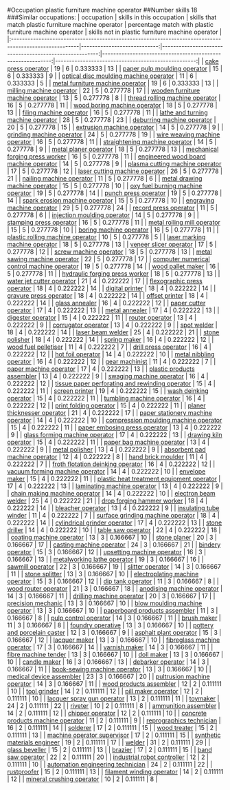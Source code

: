 #Occupation plastic furniture machine operator
##Number skills 18
###Similar occupations:
| occupation                                                                                            |   skills in this occupation |   skills that match plastic furniture machine operator |   percentage match with plastic furniture machine operator |   skills not in plastic furniture machine operator |
|:------------------------------------------------------------------------------------------------------|----------------------------:|-------------------------------------------------------:|-----------------------------------------------------------:|---------------------------------------------------:|
| [cake press operator](cake_press_operator.md)                                                         |                          19 |                                                      6 |                                                   0.333333 |                                                 13 |
| [paper pulp moulding operator](paper_pulp_moulding_operator.md)                                       |                          15 |                                                      6 |                                                   0.333333 |                                                  9 |
| [optical disc moulding machine operator](optical_disc_moulding_machine_operator.md)                   |                          11 |                                                      6 |                                                   0.333333 |                                                  5 |
| [metal furniture machine operator](metal_furniture_machine_operator.md)                               |                          19 |                                                      6 |                                                   0.333333 |                                                 13 |
| [milling machine operator](milling_machine_operator.md)                                               |                          22 |                                                      5 |                                                   0.277778 |                                                 17 |
| [wooden furniture machine operator](wooden_furniture_machine_operator.md)                             |                          13 |                                                      5 |                                                   0.277778 |                                                  8 |
| [thread rolling machine operator](thread_rolling_machine_operator.md)                                 |                          16 |                                                      5 |                                                   0.277778 |                                                 11 |
| [wood boring machine operator](wood_boring_machine_operator.md)                                       |                          18 |                                                      5 |                                                   0.277778 |                                                 13 |
| [filing machine operator](filing_machine_operator.md)                                                 |                          16 |                                                      5 |                                                   0.277778 |                                                 11 |
| [lathe and turning machine operator](lathe_and_turning_machine_operator.md)                           |                          28 |                                                      5 |                                                   0.277778 |                                                 23 |
| [deburring machine operator](deburring_machine_operator.md)                                           |                          20 |                                                      5 |                                                   0.277778 |                                                 15 |
| [extrusion machine operator](extrusion_machine_operator.md)                                           |                          14 |                                                      5 |                                                   0.277778 |                                                  9 |
| [grinding machine operator](grinding_machine_operator.md)                                             |                          24 |                                                      5 |                                                   0.277778 |                                                 19 |
| [wire weaving machine operator](wire_weaving_machine_operator.md)                                     |                          16 |                                                      5 |                                                   0.277778 |                                                 11 |
| [straightening machine operator](straightening_machine_operator.md)                                   |                          14 |                                                      5 |                                                   0.277778 |                                                  9 |
| [metal planer operator](metal_planer_operator.md)                                                     |                          18 |                                                      5 |                                                   0.277778 |                                                 13 |
| [mechanical forging press worker](mechanical_forging_press_worker.md)                                 |                          16 |                                                      5 |                                                   0.277778 |                                                 11 |
| [engineered wood board machine operator](engineered_wood_board_machine_operator.md)                   |                          14 |                                                      5 |                                                   0.277778 |                                                  9 |
| [plasma cutting machine operator](plasma_cutting_machine_operator.md)                                 |                          17 |                                                      5 |                                                   0.277778 |                                                 12 |
| [laser cutting machine operator](laser_cutting_machine_operator.md)                                   |                          26 |                                                      5 |                                                   0.277778 |                                                 21 |
| [nailing machine operator](nailing_machine_operator.md)                                               |                          11 |                                                      5 |                                                   0.277778 |                                                  6 |
| [metal drawing machine operator](metal_drawing_machine_operator.md)                                   |                          15 |                                                      5 |                                                   0.277778 |                                                 10 |
| [oxy fuel burning machine operator](oxy_fuel_burning_machine_operator.md)                             |                          19 |                                                      5 |                                                   0.277778 |                                                 14 |
| [punch press operator](punch_press_operator.md)                                                       |                          19 |                                                      5 |                                                   0.277778 |                                                 14 |
| [spark erosion machine operator](spark_erosion_machine_operator.md)                                   |                          15 |                                                      5 |                                                   0.277778 |                                                 10 |
| [engraving machine operator](engraving_machine_operator.md)                                           |                          29 |                                                      5 |                                                   0.277778 |                                                 24 |
| [record press operator](record_press_operator.md)                                                     |                          11 |                                                      5 |                                                   0.277778 |                                                  6 |
| [injection moulding operator](injection_moulding_operator.md)                                         |                          14 |                                                      5 |                                                   0.277778 |                                                  9 |
| [stamping press operator](stamping_press_operator.md)                                                 |                          16 |                                                      5 |                                                   0.277778 |                                                 11 |
| [metal rolling mill operator](metal_rolling_mill_operator.md)                                         |                          15 |                                                      5 |                                                   0.277778 |                                                 10 |
| [boring machine operator](boring_machine_operator.md)                                                 |                          16 |                                                      5 |                                                   0.277778 |                                                 11 |
| [plastic rolling machine operator](plastic_rolling_machine_operator.md)                               |                          10 |                                                      5 |                                                   0.277778 |                                                  5 |
| [laser marking machine operator](laser_marking_machine_operator.md)                                   |                          18 |                                                      5 |                                                   0.277778 |                                                 13 |
| [veneer slicer operator](veneer_slicer_operator.md)                                                   |                          17 |                                                      5 |                                                   0.277778 |                                                 12 |
| [screw machine operator](screw_machine_operator.md)                                                   |                          18 |                                                      5 |                                                   0.277778 |                                                 13 |
| [metal sawing machine operator](metal_sawing_machine_operator.md)                                     |                          22 |                                                      5 |                                                   0.277778 |                                                 17 |
| [computer numerical control machine operator](computer_numerical_control_machine_operator.md)         |                          19 |                                                      5 |                                                   0.277778 |                                                 14 |
| [wood pallet maker](wood_pallet_maker.md)                                                             |                          16 |                                                      5 |                                                   0.277778 |                                                 11 |
| [hydraulic forging press worker](hydraulic_forging_press_worker.md)                                   |                          18 |                                                      5 |                                                   0.277778 |                                                 13 |
| [water jet cutter operator](water_jet_cutter_operator.md)                                             |                          21 |                                                      4 |                                                   0.222222 |                                                 17 |
| [flexographic press operator](flexographic_press_operator.md)                                         |                          18 |                                                      4 |                                                   0.222222 |                                                 14 |
| [digital printer](digital_printer.md)                                                                 |                          18 |                                                      4 |                                                   0.222222 |                                                 14 |
| [gravure press operator](gravure_press_operator.md)                                                   |                          18 |                                                      4 |                                                   0.222222 |                                                 14 |
| [offset printer](offset_printer.md)                                                                   |                          18 |                                                      4 |                                                   0.222222 |                                                 14 |
| [glass annealer](glass_annealer.md)                                                                   |                          16 |                                                      4 |                                                   0.222222 |                                                 12 |
| [paper cutter operator](paper_cutter_operator.md)                                                     |                          17 |                                                      4 |                                                   0.222222 |                                                 13 |
| [metal annealer](metal_annealer.md)                                                                   |                          17 |                                                      4 |                                                   0.222222 |                                                 13 |
| [digester operator](digester_operator.md)                                                             |                          15 |                                                      4 |                                                   0.222222 |                                                 11 |
| [router operator](router_operator.md)                                                                 |                          13 |                                                      4 |                                                   0.222222 |                                                  9 |
| [corrugator operator](corrugator_operator.md)                                                         |                          13 |                                                      4 |                                                   0.222222 |                                                  9 |
| [spot welder](spot_welder.md)                                                                         |                          18 |                                                      4 |                                                   0.222222 |                                                 14 |
| [laser beam welder](laser_beam_welder.md)                                                             |                          25 |                                                      4 |                                                   0.222222 |                                                 21 |
| [stone polisher](stone_polisher.md)                                                                   |                          18 |                                                      4 |                                                   0.222222 |                                                 14 |
| [spring maker](spring_maker.md)                                                                       |                          16 |                                                      4 |                                                   0.222222 |                                                 12 |
| [wood fuel pelletiser](wood_fuel_pelletiser.md)                                                       |                          11 |                                                      4 |                                                   0.222222 |                                                  7 |
| [drill press operator](drill_press_operator.md)                                                       |                          16 |                                                      4 |                                                   0.222222 |                                                 12 |
| [hot foil operator](hot_foil_operator.md)                                                             |                          14 |                                                      4 |                                                   0.222222 |                                                 10 |
| [metal nibbling operator](metal_nibbling_operator.md)                                                 |                          16 |                                                      4 |                                                   0.222222 |                                                 12 |
| [gear machinist](gear_machinist.md)                                                                   |                          11 |                                                      4 |                                                   0.222222 |                                                  7 |
| [paper machine operator](paper_machine_operator.md)                                                   |                          17 |                                                      4 |                                                   0.222222 |                                                 13 |
| [plastic products assembler](plastic_products_assembler.md)                                           |                          13 |                                                      4 |                                                   0.222222 |                                                  9 |
| [swaging machine operator](swaging_machine_operator.md)                                               |                          16 |                                                      4 |                                                   0.222222 |                                                 12 |
| [tissue paper perforating and rewinding operator](tissue_paper_perforating_and_rewinding_operator.md) |                          15 |                                                      4 |                                                   0.222222 |                                                 11 |
| [screen printer](screen_printer.md)                                                                   |                          19 |                                                      4 |                                                   0.222222 |                                                 15 |
| [wash deinking operator](wash_deinking_operator.md)                                                   |                          15 |                                                      4 |                                                   0.222222 |                                                 11 |
| [tumbling machine operator](tumbling_machine_operator.md)                                             |                          16 |                                                      4 |                                                   0.222222 |                                                 12 |
| [print folding operator](print_folding_operator.md)                                                   |                          15 |                                                      4 |                                                   0.222222 |                                                 11 |
| [planer thicknesser operator](planer_thicknesser_operator.md)                                         |                          21 |                                                      4 |                                                   0.222222 |                                                 17 |
| [paper stationery machine operator](paper_stationery_machine_operator.md)                             |                          14 |                                                      4 |                                                   0.222222 |                                                 10 |
| [compression moulding machine operator](compression_moulding_machine_operator.md)                     |                          15 |                                                      4 |                                                   0.222222 |                                                 11 |
| [paper embosing press operator](paper_embosing_press_operator.md)                                     |                          13 |                                                      4 |                                                   0.222222 |                                                  9 |
| [glass forming machine operator](glass_forming_machine_operator.md)                                   |                          17 |                                                      4 |                                                   0.222222 |                                                 13 |
| [drawing kiln operator](drawing_kiln_operator.md)                                                     |                          15 |                                                      4 |                                                   0.222222 |                                                 11 |
| [paper bag machine operator](paper_bag_machine_operator.md)                                           |                          13 |                                                      4 |                                                   0.222222 |                                                  9 |
| [metal polisher](metal_polisher.md)                                                                   |                          13 |                                                      4 |                                                   0.222222 |                                                  9 |
| [absorbent pad machine operator](absorbent_pad_machine_operator.md)                                   |                          12 |                                                      4 |                                                   0.222222 |                                                  8 |
| [hand brick moulder](hand_brick_moulder.md)                                                           |                          11 |                                                      4 |                                                   0.222222 |                                                  7 |
| [froth flotation deinking operator](froth_flotation_deinking_operator.md)                             |                          16 |                                                      4 |                                                   0.222222 |                                                 12 |
| [vacuum forming machine operator](vacuum_forming_machine_operator.md)                                 |                          14 |                                                      4 |                                                   0.222222 |                                                 10 |
| [envelope maker](envelope_maker.md)                                                                   |                          15 |                                                      4 |                                                   0.222222 |                                                 11 |
| [plastic heat treatment equipment operator](plastic_heat_treatment_equipment_operator.md)             |                          17 |                                                      4 |                                                   0.222222 |                                                 13 |
| [laminating machine operator](laminating_machine_operator.md)                                         |                          13 |                                                      4 |                                                   0.222222 |                                                  9 |
| [chain making machine operator](chain_making_machine_operator.md)                                     |                          14 |                                                      4 |                                                   0.222222 |                                                 10 |
| [electron beam welder](electron_beam_welder.md)                                                       |                          25 |                                                      4 |                                                   0.222222 |                                                 21 |
| [drop forging hammer worker](drop_forging_hammer_worker.md)                                           |                          18 |                                                      4 |                                                   0.222222 |                                                 14 |
| [bleacher operator](bleacher_operator.md)                                                             |                          13 |                                                      4 |                                                   0.222222 |                                                  9 |
| [insulating tube winder](insulating_tube_winder.md)                                                   |                          11 |                                                      4 |                                                   0.222222 |                                                  7 |
| [surface grinding machine operator](surface_grinding_machine_operator.md)                             |                          18 |                                                      4 |                                                   0.222222 |                                                 14 |
| [cylindrical grinder operator](cylindrical_grinder_operator.md)                                       |                          17 |                                                      4 |                                                   0.222222 |                                                 13 |
| [stone driller](stone_driller.md)                                                                     |                          14 |                                                      4 |                                                   0.222222 |                                                 10 |
| [table saw operator](table_saw_operator.md)                                                           |                          22 |                                                      4 |                                                   0.222222 |                                                 18 |
| [coating machine operator](coating_machine_operator.md)                                               |                          13 |                                                      3 |                                                   0.166667 |                                                 10 |
| [stone planer](stone_planer.md)                                                                       |                          20 |                                                      3 |                                                   0.166667 |                                                 17 |
| [casting machine operator](casting_machine_operator.md)                                               |                          24 |                                                      3 |                                                   0.166667 |                                                 21 |
| [bindery operator](bindery_operator.md)                                                               |                          15 |                                                      3 |                                                   0.166667 |                                                 12 |
| [upsetting machine operator](upsetting_machine_operator.md)                                           |                          16 |                                                      3 |                                                   0.166667 |                                                 13 |
| [metalworking lathe operator](metalworking_lathe_operator.md)                                         |                          19 |                                                      3 |                                                   0.166667 |                                                 16 |
| [sawmill operator](sawmill_operator.md)                                                               |                          22 |                                                      3 |                                                   0.166667 |                                                 19 |
| [slitter operator](slitter_operator.md)                                                               |                          14 |                                                      3 |                                                   0.166667 |                                                 11 |
| [stone splitter](stone_splitter.md)                                                                   |                          13 |                                                      3 |                                                   0.166667 |                                                 10 |
| [electroplating machine operator](electroplating_machine_operator.md)                                 |                          15 |                                                      3 |                                                   0.166667 |                                                 12 |
| [dip tank operator](dip_tank_operator.md)                                                             |                          11 |                                                      3 |                                                   0.166667 |                                                  8 |
| [wood router operator](wood_router_operator.md)                                                       |                          21 |                                                      3 |                                                   0.166667 |                                                 18 |
| [anodising machine operator](anodising_machine_operator.md)                                           |                          14 |                                                      3 |                                                   0.166667 |                                                 11 |
| [drilling machine operator](drilling_machine_operator.md)                                             |                          20 |                                                      3 |                                                   0.166667 |                                                 17 |
| [precision mechanic](precision_mechanic.md)                                                           |                          13 |                                                      3 |                                                   0.166667 |                                                 10 |
| [blow moulding machine operator](blow_moulding_machine_operator.md)                                   |                          13 |                                                      3 |                                                   0.166667 |                                                 10 |
| [paperboard products assembler](paperboard_products_assembler.md)                                     |                          11 |                                                      3 |                                                   0.166667 |                                                  8 |
| [pulp control operator](pulp_control_operator.md)                                                     |                          14 |                                                      3 |                                                   0.166667 |                                                 11 |
| [brush maker](brush_maker.md)                                                                         |                          11 |                                                      3 |                                                   0.166667 |                                                  8 |
| [foundry operative](foundry_operative.md)                                                             |                          13 |                                                      3 |                                                   0.166667 |                                                 10 |
| [pottery and porcelain caster](pottery_and_porcelain_caster.md)                                       |                          12 |                                                      3 |                                                   0.166667 |                                                  9 |
| [asphalt plant operator](asphalt_plant_operator.md)                                                   |                          15 |                                                      3 |                                                   0.166667 |                                                 12 |
| [lacquer maker](lacquer_maker.md)                                                                     |                          13 |                                                      3 |                                                   0.166667 |                                                 10 |
| [fibreglass machine operator](fibreglass_machine_operator.md)                                         |                          17 |                                                      3 |                                                   0.166667 |                                                 14 |
| [varnish maker](varnish_maker.md)                                                                     |                          14 |                                                      3 |                                                   0.166667 |                                                 11 |
| [fibre machine tender](fibre_machine_tender.md)                                                       |                          13 |                                                      3 |                                                   0.166667 |                                                 10 |
| [doll maker](doll_maker.md)                                                                           |                          13 |                                                      3 |                                                   0.166667 |                                                 10 |
| [candle maker](candle_maker.md)                                                                       |                          16 |                                                      3 |                                                   0.166667 |                                                 13 |
| [debarker operator](debarker_operator.md)                                                             |                          14 |                                                      3 |                                                   0.166667 |                                                 11 |
| [book-sewing machine operator](book-sewing_machine_operator.md)                                       |                          13 |                                                      3 |                                                   0.166667 |                                                 10 |
| [medical device assembler](medical_device_assembler.md)                                               |                          23 |                                                      3 |                                                   0.166667 |                                                 20 |
| [pultrusion machine operator](pultrusion_machine_operator.md)                                         |                          14 |                                                      3 |                                                   0.166667 |                                                 11 |
| [wood products assembler](wood_products_assembler.md)                                                 |                          12 |                                                      2 |                                                   0.111111 |                                                 10 |
| [tool grinder](tool_grinder.md)                                                                       |                          14 |                                                      2 |                                                   0.111111 |                                                 12 |
| [pill maker operator](pill_maker_operator.md)                                                         |                          12 |                                                      2 |                                                   0.111111 |                                                 10 |
| [lacquer spray gun operator](lacquer_spray_gun_operator.md)                                           |                          13 |                                                      2 |                                                   0.111111 |                                                 11 |
| [toymaker](toymaker.md)                                                                               |                          24 |                                                      2 |                                                   0.111111 |                                                 22 |
| [riveter](riveter.md)                                                                                 |                          10 |                                                      2 |                                                   0.111111 |                                                  8 |
| [ammunition assembler](ammunition_assembler.md)                                                       |                          14 |                                                      2 |                                                   0.111111 |                                                 12 |
| [chipper operator](chipper_operator.md)                                                               |                          12 |                                                      2 |                                                   0.111111 |                                                 10 |
| [concrete products machine operator](concrete_products_machine_operator.md)                           |                          11 |                                                      2 |                                                   0.111111 |                                                  9 |
| [reprographics technician](reprographics_technician.md)                                               |                          16 |                                                      2 |                                                   0.111111 |                                                 14 |
| [solderer](solderer.md)                                                                               |                          17 |                                                      2 |                                                   0.111111 |                                                 15 |
| [wood treater](wood_treater.md)                                                                       |                          15 |                                                      2 |                                                   0.111111 |                                                 13 |
| [machine operator supervisor](machine_operator_supervisor.md)                                         |                          17 |                                                      2 |                                                   0.111111 |                                                 15 |
| [synthetic materials engineer](synthetic_materials_engineer.md)                                       |                          19 |                                                      2 |                                                   0.111111 |                                                 17 |
| [welder](welder.md)                                                                                   |                          31 |                                                      2 |                                                   0.111111 |                                                 29 |
| [glass beveller](glass_beveller.md)                                                                   |                          15 |                                                      2 |                                                   0.111111 |                                                 13 |
| [brazier](brazier.md)                                                                                 |                          17 |                                                      2 |                                                   0.111111 |                                                 15 |
| [band saw operator](band_saw_operator.md)                                                             |                          22 |                                                      2 |                                                   0.111111 |                                                 20 |
| [industrial robot controller](industrial_robot_controller.md)                                         |                          12 |                                                      2 |                                                   0.111111 |                                                 10 |
| [automation engineering technician](automation_engineering_technician.md)                             |                          24 |                                                      2 |                                                   0.111111 |                                                 22 |
| [rustproofer](rustproofer.md)                                                                         |                          15 |                                                      2 |                                                   0.111111 |                                                 13 |
| [filament winding operator](filament_winding_operator.md)                                             |                          14 |                                                      2 |                                                   0.111111 |                                                 12 |
| [mineral crushing operator](mineral_crushing_operator.md)                                             |                          10 |                                                      2 |                                                   0.111111 |                                                  8 |
